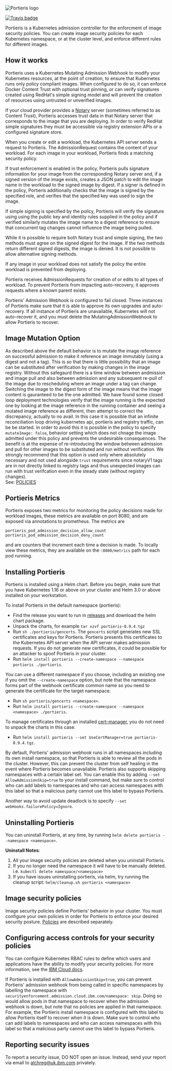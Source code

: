 ![Portieris logo](./logos/text_and_logo.svg)

[![Travis badge](https://api.travis-ci.org/IBM/portieris.svg?branch=master)](https://travis-ci.org/IBM/portieris)

Portieris is a Kubernetes admission controller for the enforcment of image security policies. You can create image security policies for each Kubernetes namespace, or at the cluster level, and enforce different rules for different images.

## How it works

Portieris uses a Kubernetes Mutating Admission Webhook to modify your Kubernetes resources, at the point of creation, to ensure that Kubernetes runs only policy compliant images. When configured to do so, it can enforce Docker Content Trust with optional trust pinning, or can verify signatures created using RedHat's simple signing model and will prevent the creation of resources using untrusted or unverified images.

If your cloud provider provides a [Notary](https://github.com/theupdateframework/notary) server (sometimes referred to as Content Trust), Portieris accesses trust data in that Notary server that corresponds to the image that you are deploying. In order to verify RedHat simple signatures they must be accessible via registry extension APIs or a configured signature store.

When you create or edit a workload, the Kubernetes API server sends a request to Portieris. The AdmissionRequest contains the content of your workload. For each image in your workload, Portieris finds a matching security policy.

If trust enforcement is enabled in the policy, Portieris pulls signature information for your image from the corresponding Notary server and, if a signed version of the image exists, creates a JSON patch to edit the image name in the workload to the signed image by digest. If a signer is defined in the policy, Portieris additionally checks that the image is signed by the specified role, and verifies that the specified key was used to sign the image.

If simple signing is specified by the policy, Portieris will verify the signature using using the public key and identity rules supplied in the policy and if verified similarly mutates the image name to a digest reference to ensure that concurrent tag changes cannot influence the image being pulled.

While it is possible to require both Notary trust and simple signing, the two methods must agree on the signed digest for the image. If the two methods return different signed digests, the image is denied. It is not possible to allow alternative signing methods.

If any image in your workload does not satisfy the policy the entire workload is prevented from deploying.

Portieris receives AdmissionRequests for creation of or edits to all types of workload. To prevent Portieris from impacting auto-recovery, it approves requests where a known parent exists.

Portieris' Admission Webhook is configured to fail closed. Three instances of Portieris make sure that it is able to approve its own upgrades and auto-recovery. If all instance of Portieris are unavailable, Kubernetes will not auto-recover it, and you must delete the MutatingAdmissionWebhook to allow Portieris to recover.

## Image Mutation Option
As described above the default behavior is to mutate the image reference on successful admission to make it reference an image immutably (using a digest and not a tag). This is so that there is little possibility that an image can be substituted after verification by making changes in the image registry. Without this safegaurd there is a time window between andmission and image pull and also between admission and any subsequent re-pull of the image due to rescheduling where an image under a tag can change. Switching the image to the digest form of the image means that the image content is gauranteed to be the one admitted. 
We have found some closed loop deployment technologies verify that the image running is the expected one by looking at the image reference in the running container and seeing a mutated image reference as different, then attempt to correct the discrepancy, actually to no avail. In this case it is possible that an infinite reconciliation loop driving kubernetes api, portieris and registry traffic, can be be started. In order to avoid this it is possible in the policy to specify `mutateImage: false`, behavior setting which does not chnage the image admitted under this policy and prevents the undesirable consequences. The benefit is at the expense of re-introducing the window between admission and pull for other images to be substituted and run without verification.
We strongly recommend that this option is used only where absolutely necessary and not used alongside `trust` requirements since notaryV1 tags are in not directly linked to registry tags and thus unexpected images can run with trust verifcation even in the steady state (without registry changes).  
See: [POLICIES](POLICIES.md#image-mutation-option)

## Portieris Metrics
Portieris exposes two metrics for monitoring the policy decisions made for workload images, these metrics
are available on port 8080, and are exposed via annotations to prometheus. The metrics are
```
portieris_pod_admission_decision_allow_count
portieris_pod_admission_decision_deny_count
```
and are counters that increment each time a decision is made.
To locally view these metrics, they are available on the `:8080/metrics` path for each pod running.

## Installing Portieris

Portieris is installed using a Helm chart. Before you begin, make sure that you have Kubernetes 1.16 or above on your cluster and Helm 3.0 or above installed on your workstation.

To install Portieris in the default namespace (portieris):

* Find the release you want to run in [releases](https://github.com/IBM/portieris/releases) and download the helm chart package. 
* Unpack the charts, for example `tar xzvf portieris-0.9.4.tgz`
* Run `sh ./portieris/gencerts`. The `gencerts` script generates new SSL certificates and keys for Portieris. Portieris presents this certificates to the Kubernetes API server when the API server makes admission requests. If you do not generate new certificates, it could be possible for an attacker to spoof Portieris in your cluster.
* Run `helm install portieris --create-namespace --namespace portieris ./portieris`. 

You can use a different namespace if you choose, including an existing one if you omit the `--create-namespace` option, but note that the namespace forms part of the webhook certificate common name so you need to generate the certificate for the target namespace.

* Run `sh portieris/gencerts <namespace>`.
* Run `helm install portieris --create-namespace --namespace <namespace> ./portieris`.

To manage certificates through an installed [cert-manager](https://cert-manager.io/), you do not need to unpack the charts in this case:

* Run `helm install portieris --set UseCertManager=true portieris-0.9.4.tgz`.

By default, Portieris' admission webhook runs in all namespaces including its own install namespace, so that Portieris is able to review all the pods in the cluster. However, this can prevent the cluster from self healing in the event where Portieris becomes unavailable. Portieris also supports skipping namespaces with a certain label set. You can enable this by adding `--set AllowAdmissionSkip=true` to your install command, but make sure to control who can add labels to namespaces and who can access namespaces with this label so that a malicious party cannot use this label to bypass Portieris.

Another way to avoid update deadlock is to specify `--set webHooks.failurePolicy=Ignore`. 

## Uninstalling Portieris

You can uninstall Portieris, at any time, by running `helm delete portieris --namespace <namespace>`.

**Uninstall Notes**: 
1. All your image security policies are deleted when you uninstall Portieris.
1. If you no longer need the namespace it will have to be manually deleted. i.e. `kubectl delete namespace/<namespace>`
1. If you have issues uninstalling portieris, via helm, try running the cleanup script: `helm/cleanup.sh portieris <namespace>`

## Image security policies

Image security policies define Portieris' behavior in your cluster. You must configure your own policies in order for Portieris to enforce your desired security posture. [Policies](POLICIES.md) are described separately.

## Configuring access controls for your security policies

You can configure Kubernetes RBAC rules to define which users and applications have the ability to modify your security policies. For more information, see the [IBM Cloud docs](https://cloud.ibm.com/docs/services/Registry?topic=registry-security_enforce#assign_user_policy).

If Portieris is installed with `AllowAdmissionSkip=true`, you can prevent Portieris' admission webhook from being called in specific namespaces by labelling the namespace with `securityenforcement.admission.cloud.ibm.com/namespace: skip`. Doing so would allow pods in that namespace to recover when the admission webhook is down, but note that no policies are applied in that namespace. For example, the Portieris install namespace is configured with this label to allow Portieris itself to recover when it is down. Make sure to control who can add labels to namespaces and who can access namespaces with this label so that a malicious party cannot use this label to bypass Portieris.

## Reporting security issues

To report a security issue, DO NOT open an issue. Instead, send your report via email to alchreg@uk.ibm.com privately.
